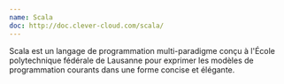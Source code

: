 ```yaml
---
name: Scala
doc: http://doc.clever-cloud.com/scala/
---
```


Scala est un langage de programmation multi-paradigme conçu à l'École polytechnique fédérale de Lausanne pour exprimer les modèles de programmation courants dans une forme concise et élégante.